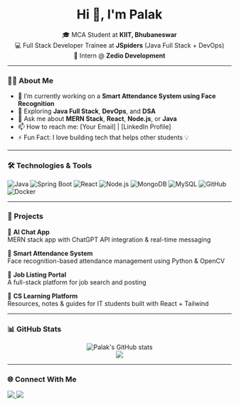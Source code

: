 <h1 align="center">Hi 👋, I'm Palak</h1>

<p align="center">
  🎓 MCA Student at <strong>KIIT, Bhubaneswar</strong> <br/>
  💻 Full Stack Developer Trainee at <strong>JSpiders</strong> (Java Full Stack + DevOps) <br/>
  🚀 Intern @ <strong>Zedio Development</strong> <br/>
</p>

---

### 👩‍💻 About Me

- 🔭 I’m currently working on a **Smart Attendance System using Face Recognition**
- 🌱 Exploring **Java Full Stack**, **DevOps**, and **DSA**
- 💬 Ask me about **MERN Stack**, **React**, **Node.js**, or **Java**
- 📫 How to reach me: [Your Email] | [LinkedIn Profile]
- ⚡ Fun Fact: I love building tech that helps other students 💡

---

### 🛠️ Technologies & Tools

![Java](https://img.shields.io/badge/Java-ED8B00?style=for-the-badge&logo=java&logoColor=white)
![Spring Boot](https://img.shields.io/badge/Spring_Boot-6DB33F?style=for-the-badge&logo=spring-boot&logoColor=white)
![React](https://img.shields.io/badge/React-20232A?style=for-the-badge&logo=react&logoColor=61DAFB)
![Node.js](https://img.shields.io/badge/Node.js-339933?style=for-the-badge&logo=nodedotjs&logoColor=white)
![MongoDB](https://img.shields.io/badge/MongoDB-4EA94B?style=for-the-badge&logo=mongodb&logoColor=white)
![MySQL](https://img.shields.io/badge/MySQL-00758F?style=for-the-badge&logo=mysql&logoColor=white)
![GitHub](https://img.shields.io/badge/GitHub-100000?style=for-the-badge&logo=github&logoColor=white)
![Docker](https://img.shields.io/badge/Docker-2496ED?style=for-the-badge&logo=docker&logoColor=white)

---

### 💼 Projects

📌 **AI Chat App**  
MERN stack app with ChatGPT API integration & real-time messaging

📌 **Smart Attendance System**  
Face recognition-based attendance management using Python & OpenCV

📌 **Job Listing Portal**  
A full-stack platform for job search and posting

📌 **CS Learning Platform**  
Resources, notes & guides for IT students built with React + Tailwind

---

### 📊 GitHub Stats

<p align="center">
  <img src="https://github-readme-stats.vercel.app/api?username=your_username&show_icons=true&theme=tokyonight" alt="Palak's GitHub stats" />
  <br/>
  <img src="https://github-readme-streak-stats.herokuapp.com/?user=your_username&theme=tokyonight" />
</p>

---

### 🌐 Connect With Me

<p align="left">
  <a href="[https://linkedin.com/in/your_link](https://www.linkedin.com/in/palak-desaii?utm_source=share&utm_campaign=share_via&utm_content=profile&utm_medium=android_app)" target="_blank">
    <img src="https://img.shields.io/badge/LinkedIn-blue?style=for-the-badge&logo=linkedin&logoColor=white" />
  </a>
  <a href="mailto:palakdesai2020@mail@gmail.com" target="_blank">
    <img src="https://img.shields.io/badge/Gmail-red?style=for-the-badge&logo=gmail&logoColor=white" />
  </a>
</p>
